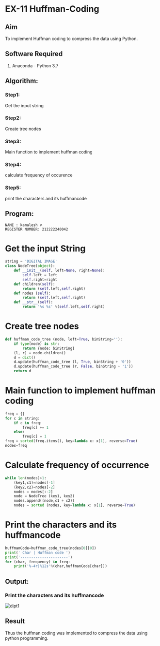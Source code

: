 # EX-11 Huffman-Coding
## Aim
To implement Huffman coding to compress the data using Python.

## Software Required
1. Anaconda - Python 3.7

## Algorithm:
### Step1:
Get the input string
### Step2:
Create tree nodes
### Step3:
Main function to implement huffman coding
### Step4:
calculate frequency of occurence
### Step5:
print the characters and its huffmancode

 
## Program:
```
NAME : kamalesh v
REGISTER NUMBER: 212222240042
```
# Get the input String
```python
string = 'DIGITAL IMAGE'
class NodeTree(object):
    def __init__(self, left=None, right=None): 
        self.left = left
        self.right=right
    def children(self):
        return (self.left,self.right)
    def nodes (self):
        return (self.left,self.right)
    def __str__(self):
        return '%s %s' %(self.left,self.right)
```
# Create tree nodes
```python
def huffman_code_tree (node, left=True, binString=''):
    if type(node) is str:
        return {node: binString}
    (l, r) = node.children()
    d = dict()
    d.update(huffman_code_tree (l, True, binString + '0'))
    d.update(huffman_code_tree (r, False, binString + '1'))
    return d
```
# Main function to implement huffman coding
```python
freq = {}
for c in string:
    if c in freq:
        freq[c] += 1
    else:
        freq[c] = 1
freq = sorted(freq.items(), key=lambda x: x[1], reverse=True)
nodes=freq
```
# Calculate frequency of occurrence
```python
while len(nodes)>1:
    (key1,c1)=nodes[-1]
    (key2,c2)=nodes[-2]
    nodes = nodes[:-2]
    node = NodeTree (key1, key2)
    nodes.append((node,c1 + c2))
    nodes = sorted (nodes, key=lambda x: x[1], reverse=True)
```
# Print the characters and its huffmancode
```python
huffmanCode=huffman_code_tree(nodes[0][0])
print(' Char | Huffman code ') 
print('----------------------')
for (char, frequency) in freq:
    print('%-4r|%12s'%(char,huffmanCode[char]))

```
## Output:
### Print the characters and its huffmancode
![dipt1](https://github.com/deepikasrinivasans/HUFFMAN--CODING/assets/119393935/e4a8df32-62a8-4d73-8b9c-b222a65cd909)
## Result
Thus the huffman coding was implemented to compress the data using python programming.
